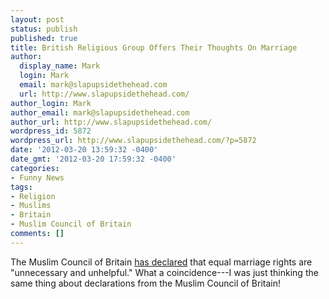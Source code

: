 ```yaml
---
layout: post
status: publish
published: true
title: British Religious Group Offers Their Thoughts On Marriage
author:
  display_name: Mark
  login: Mark
  email: mark@slapupsidethehead.com
  url: http://www.slapupsidethehead.com/
author_login: Mark
author_email: mark@slapupsidethehead.com
author_url: http://www.slapupsidethehead.com/
wordpress_id: 5872
wordpress_url: http://www.slapupsidethehead.com/?p=5872
date: '2012-03-20 13:59:32 -0400'
date_gmt: '2012-03-20 17:59:32 -0400'
categories:
- Funny News
tags:
- Religion
- Muslims
- Britain
- Muslim Council of Britain
comments: []
---
```

The Muslim Council of Britain [has declared](http://www.pinknews.co.uk/2012/03/20/muslim-council-of-britain-marriage-equality-for-gays-unnecessary-and-unhelpful/) that equal marriage rights are "unnecessary and unhelpful." What a coincidence---I was just thinking the same thing about declarations from the Muslim Council of Britain!

